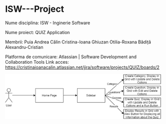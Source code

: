 # ISW---Project

Nume disciplina: ISW - Inginerie Software

Nume proiect: QUIZ Application

Membrii: 
  Puia Andrea
  Călin Cristina-Ioana
  Ghiuzan Otilia-Roxana
  Bădiță Alexandru-Cristian

Platforma de comunicare: Atlassian | Software Development and Collaboration Tools
   Link acces: https://cristinaioanacalin.atlassian.net/jira/software/projects/QUIZ/boards/2
   
![](Diagram.png)   

